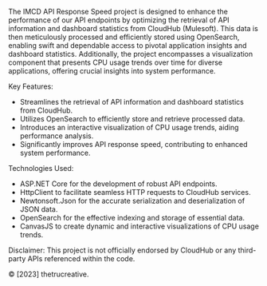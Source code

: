 The IMCD API Response Speed project is designed to enhance the performance of our API endpoints by optimizing the retrieval of API information and dashboard statistics from CloudHub (Mulesoft). This data is then meticulously processed and efficiently stored using OpenSearch, enabling swift and dependable access to pivotal application insights and dashboard statistics. Additionally, the project encompasses a visualization component that presents CPU usage trends over time for diverse applications, offering crucial insights into system performance.

Key Features:
- Streamlines the retrieval of API information and dashboard statistics from CloudHub.
- Utilizes OpenSearch to efficiently store and retrieve processed data.
- Introduces an interactive visualization of CPU usage trends, aiding performance analysis.
- Significantly improves API response speed, contributing to enhanced system performance.

Technologies Used:
- ASP.NET Core for the development of robust API endpoints.
- HttpClient to facilitate seamless HTTP requests to CloudHub services.
- Newtonsoft.Json for the accurate serialization and deserialization of JSON data.
- OpenSearch for the effective indexing and storage of essential data.
- CanvasJS to create dynamic and interactive visualizations of CPU usage trends.

Disclaimer:
This project is not officially endorsed by CloudHub or any third-party APIs referenced within the code.

© [2023] thetrucreative.
